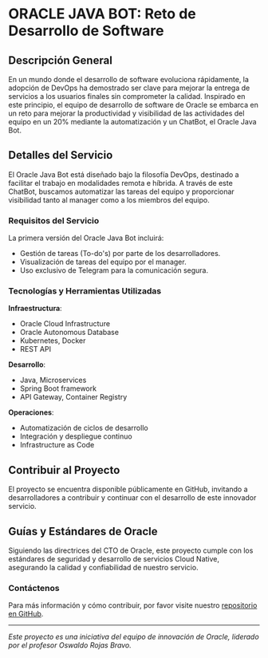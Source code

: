 # ORACLE JAVA BOT: Reto de Desarrollo de Software

## Descripción General
En un mundo donde el desarrollo de software evoluciona rápidamente, la adopción de DevOps ha demostrado ser clave para mejorar la entrega de servicios a los usuarios finales sin comprometer la calidad. Inspirado en este principio, el equipo de desarrollo de software de Oracle se embarca en un reto para mejorar la productividad y visibilidad de las actividades del equipo en un 20% mediante la automatización y un ChatBot, el Oracle Java Bot.

## Detalles del Servicio
El Oracle Java Bot está diseñado bajo la filosofía DevOps, destinado a facilitar el trabajo en modalidades remota e híbrida. A través de este ChatBot, buscamos automatizar las tareas del equipo y proporcionar visibilidad tanto al manager como a los miembros del equipo.

### Requisitos del Servicio
La primera versión del Oracle Java Bot incluirá:
- Gestión de tareas (To-do's) por parte de los desarrolladores.
- Visualización de tareas del equipo por el manager.
- Uso exclusivo de Telegram para la comunicación segura.

### Tecnologías y Herramientas Utilizadas
**Infraestructura**:
- Oracle Cloud Infrastructure
- Oracle Autonomous Database
- Kubernetes, Docker
- REST API

**Desarrollo**:
- Java, Microservices
- Spring Boot framework
- API Gateway, Container Registry

**Operaciones**:
- Automatización de ciclos de desarrollo
- Integración y despliegue continuo
- Infrastructure as Code

## Contribuir al Proyecto
El proyecto se encuentra disponible públicamente en GitHub, invitando a desarrolladores a contribuir y continuar con el desarrollo de este innovador servicio.

## Guías y Estándares de Oracle
Siguiendo las directrices del CTO de Oracle, este proyecto cumple con los estándares de seguridad y desarrollo de servicios Cloud Native, asegurando la calidad y confiabilidad de nuestro servicio.

### Contáctenos
Para más información y cómo contribuir, por favor visite nuestro [repositorio en GitHub](#).

---

*Este proyecto es una iniciativa del equipo de innovación de Oracle, liderado por el profesor Oswaldo Rojas Bravo.*
